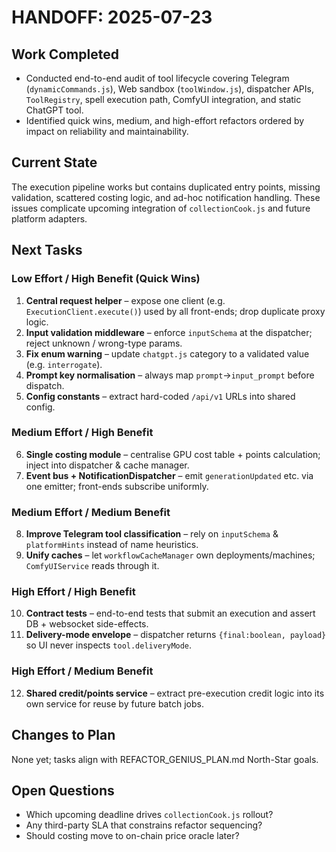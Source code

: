 # HANDOFF: 2025-07-23

## Work Completed
- Conducted end-to-end audit of tool lifecycle covering Telegram (`dynamicCommands.js`), Web sandbox (`toolWindow.js`), dispatcher APIs, `ToolRegistry`, spell execution path, ComfyUI integration, and static ChatGPT tool.
- Identified quick wins, medium, and high-effort refactors ordered by impact on reliability and maintainability.

## Current State
The execution pipeline works but contains duplicated entry points, missing validation, scattered costing logic, and ad-hoc notification handling. These issues complicate upcoming integration of `collectionCook.js` and future platform adapters.

## Next Tasks
### Low Effort / High Benefit (Quick Wins)
1. **Central request helper** – expose one client (e.g. `ExecutionClient.execute()`) used by all front-ends; drop duplicate proxy logic.
2. **Input validation middleware** – enforce `inputSchema` at the dispatcher; reject unknown / wrong-type params.
3. **Fix enum warning** – update `chatgpt.js` category to a validated value (e.g. `interrogate`).
4. **Prompt key normalisation** – always map `prompt`→`input_prompt` before dispatch.
5. **Config constants** – extract hard-coded `/api/v1` URLs into shared config.

### Medium Effort / High Benefit
6. **Single costing module** – centralise GPU cost table + points calculation; inject into dispatcher & cache manager.
7. **Event bus + NotificationDispatcher** – emit `generationUpdated` etc. via one emitter; front-ends subscribe uniformly.

### Medium Effort / Medium Benefit
8. **Improve Telegram tool classification** – rely on `inputSchema` & `platformHints` instead of name heuristics.
9. **Unify caches** – let `workflowCacheManager` own deployments/machines; `ComfyUIService` reads through it.

### High Effort / High Benefit
10. **Contract tests** – end-to-end tests that submit an execution and assert DB + websocket side-effects.
11. **Delivery-mode envelope** – dispatcher returns `{final:boolean, payload}` so UI never inspects `tool.deliveryMode`.

### High Effort / Medium Benefit
12. **Shared credit/points service** – extract pre-execution credit logic into its own service for reuse by future batch jobs.

## Changes to Plan
None yet; tasks align with REFACTOR_GENIUS_PLAN.md North-Star goals.

## Open Questions
- Which upcoming deadline drives `collectionCook.js` rollout?
- Any third-party SLA that constrains refactor sequencing?
- Should costing move to on-chain price oracle later? 
